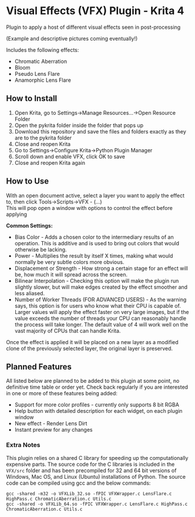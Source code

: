 # Visual Effects (VFX) Plugin - Krita 4

Plugin to apply a host of different visual effects seen in post-processing

(Example and descriptive pictures coming eventually!)

Includes the following effects:

* Chromatic Aberration
* Bloom
* Pseudo Lens Flare
* Anamorphic Lens Flare

## How to Install

 1. Open Krita, go to Settings->Manage Resources...->Open Resource Folder
 2. Open the pykrita folder inside the folder that pops up
 3. Download this repository and save the files and folders exactly as they are to the pykrita folder
 4. Close and reopen Krita
 5. Go to Settings->Configure Krita->Python Plugin Manager
 6. Scroll down and enable VFX, click OK to save
 7. Close and reopen Krita again

## How to Use

With an open document active, select a layer you want to apply the effect to, then click Tools->Scripts->VFX - (...)  
This will pop open a window with options to control the effect before applying

**Common Settings:**

* Bias Color - Adds a chosen color to the intermediary results of an operation. This is additive and is used to bring out colors that would otherwise be lacking.
* Power - Multiplies the result by itself X times, making what would normally be very subtle colors more obvious.
* Displacement or Strength - How strong a certain stage for an effect will be, how much it will spread across the screen.
* Bilinear Interpolation - Checking this option will make the plugin run slightly slower, but will make edges created by the effect smoother and less aliased.
* Number of Worker Threads (FOR ADVANCED USERS) - As the warning says, this option is for users who know what their CPU is capable of. Larger values will apply the effect faster on very large images, but if the value exceeds the number of threads your CPU can reasonably handle the process will take longer. The default value of 4 will work well on the vast majority of CPUs that can handle Krita.

Once the effect is applied it will be placed on a new layer as a modified clone of the previously selected layer, the original layer is preserved.

## Planned Features

All listed below are planned to be added to this plugin at some point, no definitive time table or order yet. Check back regularly if you are interested in one or more of these features being added:

* Support for more color profiles - currently only supports 8 bit RGBA
* Help button with detailed description for each widget, on each plugin window
* New effect - Render Lens Dirt
* Instant preview for any changes

### Extra Notes

This plugin relies on a shared C library for speeding up the computationally expensive parts. The source code for the C libraries is included in the `VFX/src` folder and has been precompiled for 32 and 64 bit versions of Windows, Mac OS, and Linux (Ubuntu) installations of Python. The source code can be compiled using gcc and the below commands:

```
gcc -shared -m32 -o VFXLib_32.so -fPIC VFXWrapper.c LensFlare.c HighPass.c ChromaticAberration.c Utils.c
gcc -shared -o VFXLib_64.so -fPIC VFXWrapper.c LensFlare.c HighPass.c ChromaticAberration.c Utils.c
```
